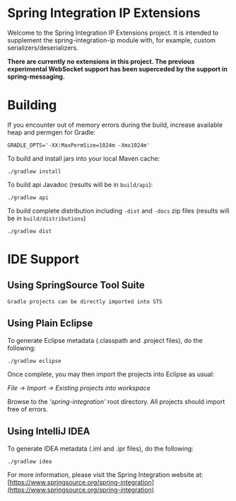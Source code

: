 Spring Integration IP Extensions
=================================================

Welcome to the Spring Integration IP Extensions project. It is intended to supplement the spring-integration-ip module with, for example, custom serializers/deserializers.

__There are currently no extensions in this project. The previous experimental WebSocket support has been superceded by the support in spring-messaging.__


# Building

If you encounter out of memory errors during the build, increase available heap and permgen for Gradle:

    GRADLE_OPTS='-XX:MaxPermSize=1024m -Xmx1024m'

To build and install jars into your local Maven cache:

    ./gradlew install

To build api Javadoc (results will be in `build/api`):

    ./gradlew api

To build complete distribution including `-dist` and `-docs` zip files (results will be in `build/distributions`)

    ./gradlew dist

# IDE Support

## Using SpringSource Tool Suite

	Gradle projects can be directly imported into STS

## Using Plain Eclipse

To generate Eclipse metadata (.classpath and .project files), do the following:

    ./gradlew eclipse

Once complete, you may then import the projects into Eclipse as usual:

 *File -> Import -> Existing projects into workspace*

Browse to the *'spring-integration'* root directory. All projects should import free of errors.

## Using IntelliJ IDEA

To generate IDEA metadata (.iml and .ipr files), do the following:

    ./gradlew idea

For more information, please visit the Spring Integration website at:
[https://www.springsource.org/spring-integration](https://www.springsource.org/spring-integration)


